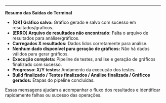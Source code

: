 
---

**Resumo das Saídas do Terminal**

- **[OK] Gráfico salvo:** Gráfico gerado e salvo com sucesso em resultados/graficos.
- **[ERRO] Arquivo de resultados não encontrado:** Falta o arquivo de resultados para análise/gráficos.
- **Carregados X resultados:** Dados lidos corretamente para análise.
- **Nenhum dado disponível para geração de gráficos:** Não há dados válidos para gerar gráficos.
- **Execução completa:** Pipeline de testes, análise e geração de gráficos finalizado com sucesso.
- **Progresso: X/Y testes:** Andamento da execução dos testes.
- **Build finalizado / Testes finalizados / Análise finalizada / Gráficos gerados:** Etapas do pipeline concluídas.

Essas mensagens ajudam a acompanhar o fluxo dos resultados e identificar rapidamente falhas ou sucesso das operações.
